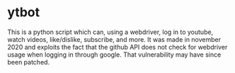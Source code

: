 # ytbot
This is a python script which can, using a webdriver, log in to youtube, watch videos, like/dislike, subscribe, and more.
It was made in november 2020 and exploits the fact that the github API does not check for webdriver usage when logging in through google. That vulnerability may have since been patched.

